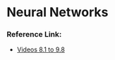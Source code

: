 # Neural Networks

### Reference Link:
- [Videos 8.1 to 9.8](https://www.youtube.com/playlist?list=PLLssT5z_DsK-h9vYZkQkYNWcItqhlRJLN)
